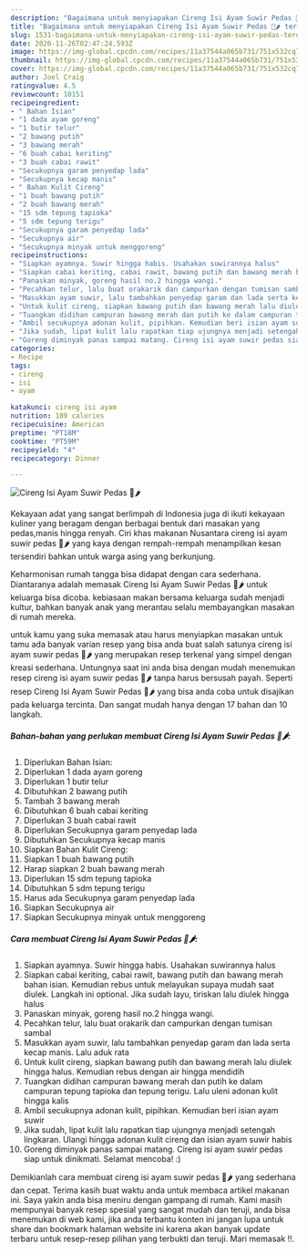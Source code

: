 ```yaml
---
description: "Bagaimana untuk menyiapakan Cireng Isi Ayam Suwir Pedas 🥟🌶️ terupdate"
title: "Bagaimana untuk menyiapakan Cireng Isi Ayam Suwir Pedas 🥟🌶️ terupdate"
slug: 1531-bagaimana-untuk-menyiapakan-cireng-isi-ayam-suwir-pedas-terupdate
date: 2020-11-26T02:47:24.593Z
image: https://img-global.cpcdn.com/recipes/11a37544a065b731/751x532cq70/cireng-isi-ayam-suwir-pedas-🥟🌶️-foto-resep-utama.jpg
thumbnail: https://img-global.cpcdn.com/recipes/11a37544a065b731/751x532cq70/cireng-isi-ayam-suwir-pedas-🥟🌶️-foto-resep-utama.jpg
cover: https://img-global.cpcdn.com/recipes/11a37544a065b731/751x532cq70/cireng-isi-ayam-suwir-pedas-🥟🌶️-foto-resep-utama.jpg
author: Joel Craig
ratingvalue: 4.5
reviewcount: 10151
recipeingredient:
- " Bahan Isian"
- "1 dada ayam goreng"
- "1 butir telur"
- "2 bawang putih"
- "3 bawang merah"
- "6 buah cabai keriting"
- "3 buah cabai rawit"
- "Secukupnya garam penyedap lada"
- "Secukupnya kecap manis"
- " Bahan Kulit Cireng"
- "1 buah bawang putih"
- "2 buah bawang merah"
- "15 sdm tepung tapioka"
- "5 sdm tepung terigu"
- "Secukupnya garam penyedap lada"
- "Secukupnya air"
- "Secukupnya minyak untuk menggoreng"
recipeinstructions:
- "Siapkan ayamnya. Suwir hingga habis. Usahakan suwirannya halus"
- "Siapkan cabai keriting, cabai rawit, bawang putih dan bawang merah bahan isian. Kemudian rebus untuk melayukan supaya mudah saat diulek. Langkah ini optional. Jika sudah layu, tiriskan lalu diulek hingga halus"
- "Panaskan minyak, goreng hasil no.2 hingga wangi."
- "Pecahkan telur, lalu buat orakarik dan campurkan dengan tumisan sambal"
- "Masukkan ayam suwir, lalu tambahkan penyedap garam dan lada serta kecap manis. Lalu aduk rata"
- "Untuk kulit cireng, siapkan bawang putih dan bawang merah lalu diulek hingga halus. Kemudian rebus dengan air hingga mendidih"
- "Tuangkan didihan campuran bawang merah dan putih ke dalam campuran tepung tapioka dan tepung terigu. Lalu uleni adonan kulit hingga kalis"
- "Ambil secukupnya adonan kulit, pipihkan. Kemudian beri isian ayam suwir"
- "Jika sudah, lipat kulit lalu rapatkan tiap ujungnya menjadi setengah lingkaran. Ulangi hingga adonan kulit cireng dan isian ayam suwir habis"
- "Goreng diminyak panas sampai matang. Cireng isi ayam suwir pedas siap untuk dinikmati. Selamat mencoba! :)"
categories:
- Recipe
tags:
- cireng
- isi
- ayam

katakunci: cireng isi ayam 
nutrition: 189 calories
recipecuisine: American
preptime: "PT18M"
cooktime: "PT59M"
recipeyield: "4"
recipecategory: Dinner

---
```



![Cireng Isi Ayam Suwir Pedas 🥟🌶️](https://img-global.cpcdn.com/recipes/11a37544a065b731/751x532cq70/cireng-isi-ayam-suwir-pedas-🥟🌶️-foto-resep-utama.jpg)

Kekayaan adat yang sangat berlimpah di Indonesia juga di ikuti kekayaan kuliner yang beragam dengan berbagai bentuk dari masakan yang pedas,manis hingga renyah. Ciri khas makanan Nusantara cireng isi ayam suwir pedas 🥟🌶️ yang kaya dengan rempah-rempah menampilkan kesan tersendiri bahkan untuk warga asing yang berkunjung.


Keharmonisan rumah tangga bisa didapat dengan cara sederhana. Diantaranya adalah memasak Cireng Isi Ayam Suwir Pedas 🥟🌶️ untuk keluarga bisa dicoba. kebiasaan makan bersama keluarga sudah menjadi kultur, bahkan banyak anak yang merantau selalu membayangkan masakan di rumah mereka.



untuk kamu yang suka memasak atau harus menyiapkan masakan untuk tamu ada banyak varian resep yang bisa anda buat salah satunya cireng isi ayam suwir pedas 🥟🌶️ yang merupakan resep terkenal yang simpel dengan kreasi sederhana. Untungnya saat ini anda bisa dengan mudah menemukan resep cireng isi ayam suwir pedas 🥟🌶️ tanpa harus bersusah payah.
Seperti resep Cireng Isi Ayam Suwir Pedas 🥟🌶️ yang bisa anda coba untuk disajikan pada keluarga tercinta. Dan sangat mudah hanya dengan 17 bahan dan 10 langkah.


<!--inarticleads1-->

##### Bahan-bahan yang perlukan membuat Cireng Isi Ayam Suwir Pedas 🥟🌶️:

1. Diperlukan  Bahan Isian:
1. Diperlukan 1 dada ayam goreng
1. Diperlukan 1 butir telur
1. Dibutuhkan 2 bawang putih
1. Tambah 3 bawang merah
1. Dibutuhkan 6 buah cabai keriting
1. Diperlukan 3 buah cabai rawit
1. Diperlukan Secukupnya garam penyedap lada
1. Dibutuhkan Secukupnya kecap manis
1. Siapkan  Bahan Kulit Cireng:
1. Siapkan 1 buah bawang putih
1. Harap siapkan 2 buah bawang merah
1. Diperlukan 15 sdm tepung tapioka
1. Dibutuhkan 5 sdm tepung terigu
1. Harus ada Secukupnya garam penyedap lada
1. Siapkan Secukupnya air
1. Siapkan Secukupnya minyak untuk menggoreng




<!--inarticleads2-->

##### Cara membuat  Cireng Isi Ayam Suwir Pedas 🥟🌶️:

1. Siapkan ayamnya. Suwir hingga habis. Usahakan suwirannya halus
1. Siapkan cabai keriting, cabai rawit, bawang putih dan bawang merah bahan isian. Kemudian rebus untuk melayukan supaya mudah saat diulek. Langkah ini optional. Jika sudah layu, tiriskan lalu diulek hingga halus
1. Panaskan minyak, goreng hasil no.2 hingga wangi.
1. Pecahkan telur, lalu buat orakarik dan campurkan dengan tumisan sambal
1. Masukkan ayam suwir, lalu tambahkan penyedap garam dan lada serta kecap manis. Lalu aduk rata
1. Untuk kulit cireng, siapkan bawang putih dan bawang merah lalu diulek hingga halus. Kemudian rebus dengan air hingga mendidih
1. Tuangkan didihan campuran bawang merah dan putih ke dalam campuran tepung tapioka dan tepung terigu. Lalu uleni adonan kulit hingga kalis
1. Ambil secukupnya adonan kulit, pipihkan. Kemudian beri isian ayam suwir
1. Jika sudah, lipat kulit lalu rapatkan tiap ujungnya menjadi setengah lingkaran. Ulangi hingga adonan kulit cireng dan isian ayam suwir habis
1. Goreng diminyak panas sampai matang. Cireng isi ayam suwir pedas siap untuk dinikmati. Selamat mencoba! :)




Demikianlah cara membuat cireng isi ayam suwir pedas 🥟🌶️ yang sederhana dan cepat. Terima kasih buat waktu anda untuk membaca artikel makanan ini. Saya yakin anda bisa meniru dengan gampang di rumah. Kami masih mempunyai banyak resep spesial yang sangat mudah dan teruji, anda bisa menemukan di web kami, jika anda terbantu konten ini jangan lupa untuk share dan bookmark halaman website ini karena akan banyak update terbaru untuk resep-resep pilihan yang terbukti dan teruji. Mari memasak !!. 
